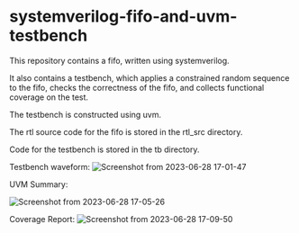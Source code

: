 # systemverilog-fifo-and-uvm-testbench
This repository contains a fifo, written using systemverilog.

It also contains a testbench, which applies a constrained random sequence to the fifo, checks the correctness of the fifo, and collects functional coverage on the test.

The testbench is constructed using uvm.

The rtl source code for the fifo is stored in the rtl_src directory.

Code for the testbench is stored in the tb directory.

Testbench waveform:
![Screenshot from 2023-06-28 17-01-47](https://github.com/woodrowb96/systemverilog-fifo-and-uvm-testbench/assets/39601174/5d03c2ac-f166-45aa-a45f-7859c42824dc)

UVM Summary:

![Screenshot from 2023-06-28 17-05-26](https://github.com/woodrowb96/systemverilog-fifo-and-uvm-testbench/assets/39601174/6bfd9886-a726-4f36-9f48-faeac40ad174)

Coverage Report:
![Screenshot from 2023-06-28 17-09-50](https://github.com/woodrowb96/systemverilog-fifo-and-uvm-testbench/assets/39601174/6f710173-d3a0-4907-92f8-172507740d29)
